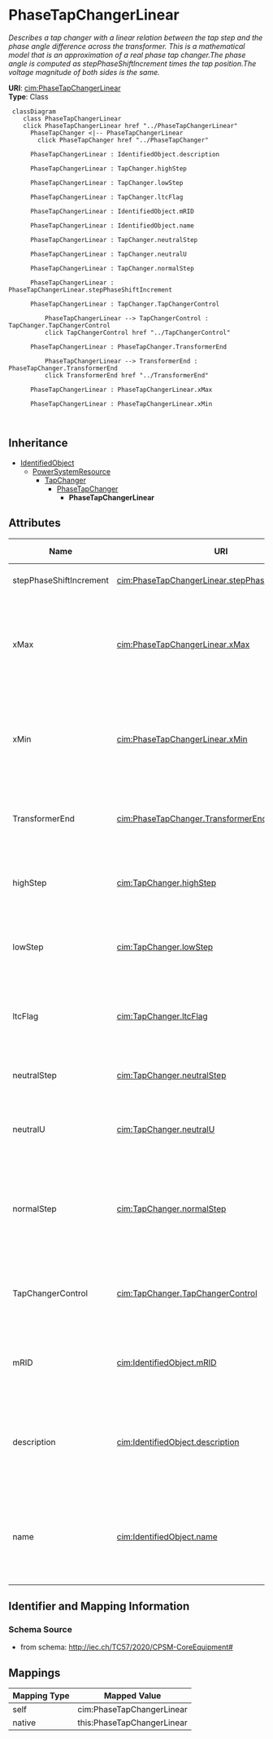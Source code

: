 # PhaseTapChangerLinear


_Describes a tap changer with a linear relation between the tap step and the phase angle difference across the transformer. This is a mathematical model that is an approximation of a real phase tap changer.The phase angle is computed as stepPhaseShiftIncrement times the tap position.The voltage magnitude of both sides is the same._





**URI**: [cim:PhaseTapChangerLinear](http://iec.ch/TC57/CIM100#PhaseTapChangerLinear)<br />
**Type**: Class




```mermaid
 classDiagram
    class PhaseTapChangerLinear
    click PhaseTapChangerLinear href "../PhaseTapChangerLinear"
      PhaseTapChanger <|-- PhaseTapChangerLinear
        click PhaseTapChanger href "../PhaseTapChanger"
      
      PhaseTapChangerLinear : IdentifiedObject.description
        
      PhaseTapChangerLinear : TapChanger.highStep
        
      PhaseTapChangerLinear : TapChanger.lowStep
        
      PhaseTapChangerLinear : TapChanger.ltcFlag
        
      PhaseTapChangerLinear : IdentifiedObject.mRID
        
      PhaseTapChangerLinear : IdentifiedObject.name
        
      PhaseTapChangerLinear : TapChanger.neutralStep
        
      PhaseTapChangerLinear : TapChanger.neutralU
        
      PhaseTapChangerLinear : TapChanger.normalStep
        
      PhaseTapChangerLinear : PhaseTapChangerLinear.stepPhaseShiftIncrement
        
      PhaseTapChangerLinear : TapChanger.TapChangerControl
        
          PhaseTapChangerLinear --> TapChangerControl : TapChanger.TapChangerControl
          click TapChangerControl href "../TapChangerControl"
        
      PhaseTapChangerLinear : PhaseTapChanger.TransformerEnd
        
          PhaseTapChangerLinear --> TransformerEnd : PhaseTapChanger.TransformerEnd
          click TransformerEnd href "../TransformerEnd"
        
      PhaseTapChangerLinear : PhaseTapChangerLinear.xMax
        
      PhaseTapChangerLinear : PhaseTapChangerLinear.xMin
        
      
```





## Inheritance
* [IdentifiedObject](IdentifiedObject.md)
    * [PowerSystemResource](PowerSystemResource.md)
        * [TapChanger](TapChanger.md)
            * [PhaseTapChanger](PhaseTapChanger.md)
                * **PhaseTapChangerLinear**



## Attributes


| Name | URI | Cardinality and Range | Description | Inheritance |
| ---  | --- | --- | --- | --- |
| stepPhaseShiftIncrement | [cim:PhaseTapChangerLinear.stepPhaseShiftIncrement](http://iec.ch/TC57/CIM100#PhaseTapChangerLinear.stepPhaseShiftIncrement) | 1 <br />  [AngleDegrees](AngleDegrees.md)  | Phase shift per step position | direct |
| xMax | [cim:PhaseTapChangerLinear.xMax](http://iec.ch/TC57/CIM100#PhaseTapChangerLinear.xMax) | 1 <br />  [Reactance](Reactance.md)  | The reactance depends on the tap position according to a u shaped curve | direct |
| xMin | [cim:PhaseTapChangerLinear.xMin](http://iec.ch/TC57/CIM100#PhaseTapChangerLinear.xMin) | 1 <br />  [Reactance](Reactance.md)  | The reactance depends on the tap position according to a u shaped curve | direct |
| TransformerEnd | [cim:PhaseTapChanger.TransformerEnd](http://iec.ch/TC57/CIM100#PhaseTapChanger.TransformerEnd) | 1 <br />  [TransformerEnd](TransformerEnd.md)  | Transformer end to which this phase tap changer belongs | [PhaseTapChanger](PhaseTapChanger.md) |
| highStep | [cim:TapChanger.highStep](http://iec.ch/TC57/CIM100#TapChanger.highStep) | 1 <br />  integer  | Highest possible tap step position, advance from neutral | [TapChanger](TapChanger.md) |
| lowStep | [cim:TapChanger.lowStep](http://iec.ch/TC57/CIM100#TapChanger.lowStep) | 1 <br />  integer  | Lowest possible tap step position, retard from neutral | [TapChanger](TapChanger.md) |
| ltcFlag | [cim:TapChanger.ltcFlag](http://iec.ch/TC57/CIM100#TapChanger.ltcFlag) | 1 <br />  boolean  | Specifies whether or not a TapChanger has load tap changing capabilities | [TapChanger](TapChanger.md) |
| neutralStep | [cim:TapChanger.neutralStep](http://iec.ch/TC57/CIM100#TapChanger.neutralStep) | 1 <br />  integer  | The neutral tap step position for this winding | [TapChanger](TapChanger.md) |
| neutralU | [cim:TapChanger.neutralU](http://iec.ch/TC57/CIM100#TapChanger.neutralU) | 1 <br />  [Voltage](Voltage.md)  | Voltage at which the winding operates at the neutral tap setting | [TapChanger](TapChanger.md) |
| normalStep | [cim:TapChanger.normalStep](http://iec.ch/TC57/CIM100#TapChanger.normalStep) | 1 <br />  integer  | The tap step position used in normal network operation for this winding | [TapChanger](TapChanger.md) |
| TapChangerControl | [cim:TapChanger.TapChangerControl](http://iec.ch/TC57/CIM100#TapChanger.TapChangerControl) | 0..1 <br />  [TapChangerControl](TapChangerControl.md)  | The regulating control scheme in which this tap changer participates | [TapChanger](TapChanger.md) |
| mRID | [cim:IdentifiedObject.mRID](http://iec.ch/TC57/CIM100#IdentifiedObject.mRID) | 1 <br />  string  | Master resource identifier issued by a model authority | [IdentifiedObject](IdentifiedObject.md) |
| description | [cim:IdentifiedObject.description](http://iec.ch/TC57/CIM100#IdentifiedObject.description) | 0..1 <br />  string  | The description is a free human readable text describing or naming the object | [IdentifiedObject](IdentifiedObject.md) |
| name | [cim:IdentifiedObject.name](http://iec.ch/TC57/CIM100#IdentifiedObject.name) | 1 <br />  string  | The name is any free human readable and possibly non unique text naming the o... | [IdentifiedObject](IdentifiedObject.md) |









## Identifier and Mapping Information







### Schema Source


* from schema: http://iec.ch/TC57/2020/CPSM-CoreEquipment#





## Mappings

| Mapping Type | Mapped Value |
| ---  | ---  |
| self | cim:PhaseTapChangerLinear |
| native | this:PhaseTapChangerLinear |





